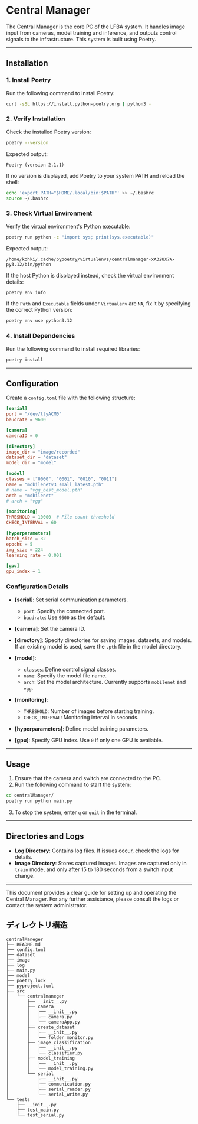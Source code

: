 # Central Manager

The Central Manager is the core PC of the LFBA system. It handles image input from cameras, model training and inference, and outputs control signals to the infrastructure. This system is built using Poetry.

---

## Installation

### 1. Install Poetry

Run the following command to install Poetry:

```bash
curl -sSL https://install.python-poetry.org | python3 -
```

### 2. Verify Installation

Check the installed Poetry version:

```bash
poetry --version
```

Expected output:

```
Poetry (version 2.1.1)
```

If no version is displayed, add Poetry to your system PATH and reload the shell:

```bash
echo 'export PATH="$HOME/.local/bin:$PATH"' >> ~/.bashrc
source ~/.bashrc
```

### 3. Check Virtual Environment

Verify the virtual environment's Python executable:

```bash
poetry run python -c "import sys; print(sys.executable)"
```

Expected output:

```
/home/kohki/.cache/pypoetry/virtualenvs/centralmanager-xA32UX7A-py3.12/bin/python
```

If the host Python is displayed instead, check the virtual environment details:

```bash
poetry env info
```

If the `Path` and `Executable` fields under `Virtualenv` are `NA`, fix it by specifying the correct Python version:

```bash
poetry env use python3.12
```

### 4. Install Dependencies

Run the following command to install required libraries:

```bash
poetry install
```

---

## Configuration

Create a `config.toml` file with the following structure:

```toml
[serial]
port = "/dev/ttyACM0"
baudrate = 9600

[camera]
cameraID = 0

[directory]
image_dir = "image/recorded"
dataset_dir = "dataset"
model_dir = "model"

[model]
classes = ["0000", "0001", "0010", "0011"]
name = "mobilenetv3_small_latest.pth"
# name = "vgg_best_model.pth"
arch = "mobilenet"
# arch = "vgg"

[monitoring]
THRESHOLD = 10000  # File count threshold
CHECK_INTERVAL = 60

[hyperparameters]
batch_size = 32
epochs = 5
img_size = 224
learning_rate = 0.001

[gpu]
gpu_index = 1
```

### Configuration Details

- **[serial]**: Set serial communication parameters.
  - `port`: Specify the connected port.
  - `baudrate`: Use `9600` as the default.

- **[camera]**: Set the camera ID.

- **[directory]**: Specify directories for saving images, datasets, and models. If an existing model is used, save the `.pth` file in the model directory.

- **[model]**:
  - `classes`: Define control signal classes.
  - `name`: Specify the model file name.
  - `arch`: Set the model architecture. Currently supports `mobilenet` and `vgg`.

- **[monitoring]**:
  - `THRESHOLD`: Number of images before starting training.
  - `CHECK_INTERVAL`: Monitoring interval in seconds.

- **[hyperparameters]**: Define model training parameters.

- **[gpu]**: Specify GPU index. Use `0` if only one GPU is available.

---

## Usage

1. Ensure that the camera and switch are connected to the PC.
2. Run the following command to start the system:

```bash
cd centralManager/
poetry run python main.py
```

3. To stop the system, enter `q` or `quit` in the terminal.

---

## Directories and Logs

- **Log Directory**: Contains log files. If issues occur, check the logs for details.
- **Image Directory**: Stores captured images. Images are captured only in `train` mode, and only after 15 to 180 seconds from a switch input change.

---

This document provides a clear guide for setting up and operating the Central Manager. For any further assistance, please consult the logs or contact the system administrator.

## ディレクトリ構造
```
centralManeger
├── README.md
├── config.toml
├── dataset
├── image
├── log
├── main.py
├── model
├── poetry.lock
├── pyproject.toml
├── src
│   └── centralmaneger
│       ├── __init__.py
│       ├── camera
│       │   ├── __init__.py
│       │   ├── camera.py
│       │   └── cameraApp.py
│       ├── create_dataset
│       │   ├── __init__.py
│       │   └── folder_monitor.py
│       ├── image_classification
│       │   ├── __init__.py
│       │   └── classifier.py
│       ├── model_training
│       │   ├── __init__.py
│       │   └── model_training.py
│       └── serial
│           ├── __init__.py
│           ├── communication.py
│           ├── serial_reader.py
│           └── serial_write.py
└── tests
    ├── __init__.py
    ├── test_main.py
    └── test_serial.py
```